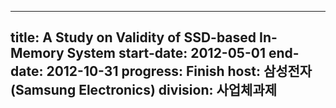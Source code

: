 
---
title: A Study on Validity of SSD-based In-Memory System
start-date: 2012-05-01
end-date: 2012-10-31
progress: Finish
host: 삼성전자(Samsung Electronics)
division: 사업체과제
---
